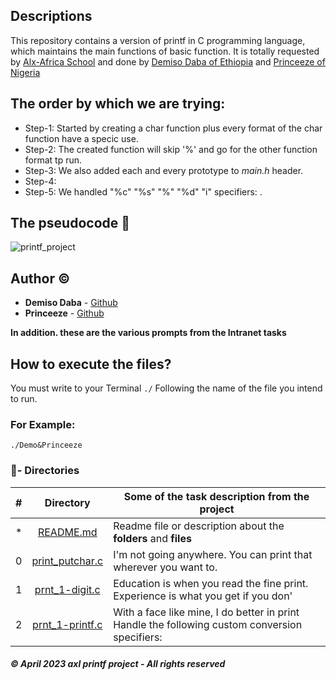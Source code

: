 ## Descriptions

This repository contains a version of printf in C programming language, which maintains the main functions of  basic function. It is totally requested by [Alx-Africa School](https://www.alxafrica.com/) and done by [Demiso Daba of Ethiopia](https://github.com/DemisoDaba/) and [Princeeze of Nigeria](https://github.com/Princeeze744/)


## The order by which we are trying:
* Step-1: Started by creating a char function plus every format of the char function have a specic use.
* Step-2: The created function will skip '%' and go for the other function format tp run.
* Step-3: We also added each and every prototype to *main.h* header.
* Step-4: 
* Step-5: We handled "%c" "%s" "%" "%d" "i" specifiers: .

## The pseudocode :pencil:

![printf_project](https://user-images.githubusercontent.com/125874545/233801921-4d6e656a-36b2-4c97-8ef1-f91ab0e794e3.PNG)

## Author :copyright:

* **Demiso Daba** - [Github](https://github.com/DemisoDaba/)
* **Princeeze** - [Github](https://github.com/Princeeze744/)

**In addition. these are the various prompts from the Intranet tasks**

## How to execute the files?

You must write to your Terminal `./` Following the name of the file you intend to run.

### For Example:
```
./Demo&Princeeze
```

### :file_folder:- Directories

#|Directory|Some of the task description from the project
---|:---:|---
*|[README.md](./README.md)| Readme file or description about the **folders** and __files__
0|[print_putchar.c](./print_putchar.c)|I'm not going anywhere. You can print that wherever you want to.
1|[prnt_1-digit.c](./prnt_1-digit.c)|Education is when you read the fine print. Experience is what you get if you don'
2|[prnt_1-printf.c](./prnt_1-printf.c)|With a face like mine, I do better in print Handle the following custom conversion specifiers:

##### © April 2023 **axl printf project - All rights reserved**

